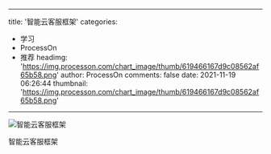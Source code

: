
---
title: '智能云客服框架'
categories: 
 - 学习
 - ProcessOn
 - 推荐
headimg: 'https://img.processon.com/chart_image/thumb/619466167d9c08562af65b58.png'
author: ProcessOn
comments: false
date: 2021-11-19 06:26:44
thumbnail: 'https://img.processon.com/chart_image/thumb/619466167d9c08562af65b58.png'
---

<div>   
<img class="thumb" alt="智能云客服框架" src="https://img.processon.com/chart_image/thumb/619466167d9c08562af65b58.png" referrerpolicy="no-referrer">
<p>智能云客服框架</p>  
</div>
            